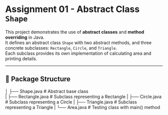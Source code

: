 # Assignment 01 - Abstract Class `Shape`

This project demonstrates the use of **abstract classes** and **method overriding** in Java.  
It defines an abstract class `Shape` with two abstract methods, and three concrete subclasses: `Rectangle`, `Circle`, and `Triangle`.  
Each subclass provides its own implementation of calculating area and printing details.

---

## 📂 Package Structure
│
├── Shape.java # Abstract base class  
|
├── Rectangle.java # Subclass representing a Rectangle
|
├── Circle.java # Subclass representing a Circle
|
├── Triangle.java # Subclass representing a Triangle
|
└── Area.java # Testing class with main() method
